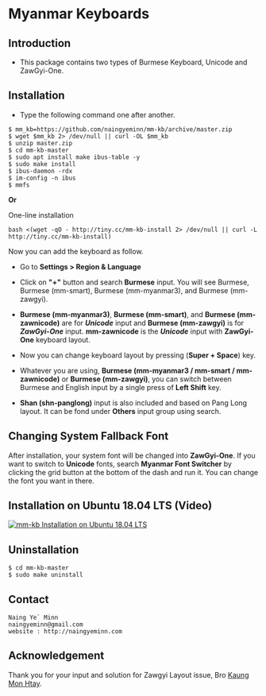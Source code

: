 Myanmar Keyboards
=================

## Introduction

- This package contains two types of Burmese Keyboard, Unicode and ZawGyi-One.

## Installation

- Type the following command one after another.
```
$ mm_kb=https://github.com/naingyeminn/mm-kb/archive/master.zip
$ wget $mm_kb 2> /dev/null || curl -OL $mm_kb
$ unzip master.zip
$ cd mm-kb-master
$ sudo apt install make ibus-table -y
$ sudo make install
$ ibus-daemon -rdx
$ im-config -n ibus
$ mmfs
```

**Or**

One-line installation

```
bash <(wget -qO - http://tiny.cc/mm-kb-install 2> /dev/null || curl -L http://tiny.cc/mm-kb-install)
```

Now you can add the keyboard as follow.

- Go to **Settings > Region & Language**

- Click on **"+"** button and search **Burmese** input. You will see Burmese, Burmese (mm-smart), Burmese (mm-myanmar3), and Burmese (mm-zawgyi).

- **Burmese (mm-myanmar3)**, **Burmese (mm-smart)**, and **Burmese (mm-zawnicode)** are for ***Unicode*** input and **Burmese (mm-zawgyi)** is for ***ZawGyi-One*** input. **mm-zawnicode** is the ***Unicode*** input with **ZawGyi-One** keyboard layout.

- Now you can change keyboard layout by pressing (**Super + Space**) key.

- Whatever you are using, **Burmese (mm-myanmar3 / mm-smart / mm-zawnicode)** or **Burmese (mm-zawgyi)**, you can switch between Burmese and English input by a single press of **Left Shift** key.

- **Shan (shn-panglong)** input is also included and based on Pang Long layout. It can be fond under **Others** input group using search.

## Changing System Fallback Font

After installation, your system font will be changed into **ZawGyi-One**. If you want to switch to **Unicode** fonts, search **Myanmar Font Switcher** by clicking the grid button at the bottom of the dash and run it. You can change the font you want in there.

## Installation on Ubuntu 18.04 LTS (Video)
[![mm-kb Installation on Ubuntu 18.04 LTS](https://img.youtube.com/vi/LGDopj6D6PI/0.jpg)](https://www.youtube.com/watch?v=LGDopj6D6PI)

## Uninstallation
```
$ cd mm-kb-master
$ sudo make uninstall
```

## Contact

```
Naing Ye` Minn
naingyeminn@gmail.com
website : http://naingyeminn.com
```

## Acknowledgement

Thank you for your input and solution for Zawgyi Layout issue, Bro [Kaung Mon Htay](https://github.com/kaiz16).

